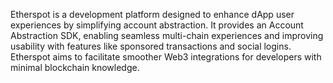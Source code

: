 Etherspot is a development platform designed to enhance dApp user experiences by simplifying account abstraction. It provides an Account Abstraction SDK, enabling seamless multi-chain experiences and improving usability with features like sponsored transactions and social logins. Etherspot aims to facilitate smoother Web3 integrations for developers with minimal blockchain knowledge.
